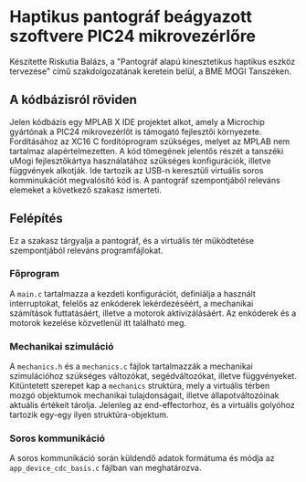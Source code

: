 # Haptikus pantográf beágyazott szoftvere PIC24 mikrovezérlőre
Készítette Riskutia Balázs, a "Pantográf alapú kinesztetikus haptikus eszköz tervezése" című szakdolgozatának keretein belül, a BME MOGI Tanszéken.

## A kódbázisról röviden

Jelen kódbázis egy MPLAB X IDE projektet alkot, amely a Microchip gyártónak a PIC24 mikrovezérlőt is támogató fejlesztői környezete. Fordításához az XC16 C fordítóprogram szükséges, melyet az MPLAB nem tartalmaz alapértelmezetten. A kód tömegének jelentős részét a tanszéki uMogi fejlesztőkártya használatához szükséges konfigurációk, illetve függvények alkotják. Ide tartozik az USB-n keresztüli virtuális soros komminukációt megvalósító kód is. A pantográf szempontjából releváns elemeket a következő szakasz ismerteti.

## Felépítés

Ez a szakasz tárgyalja a pantográf, és a virtuális tér működtetése szempontjából releváns programfájlokat.

### Főprogram

A `main.c` tartalmazza a kezdeti konfigurációt, definiálja a használt interruptokat, felelős az enkóderek lekérdezéséért, a mechanikai számítások futtatásáért, illetve a motorok aktivizálásáért. Az enkóderek és a motorok kezelése közvetlenül itt található meg.

### Mechanikai szimuláció

A `mechanics.h` és a `mechanics.c` fájlok tartalmazzák a mechanikai szimulációhoz szükséges változókat, segédváltozókat, illetve függvényeket. Kitüntetett szerepet kap a `mechanics` struktúra, mely a virtuális térben mozgó objektumok mechanikai tulajdonságait, illetve állapotváltozóinak aktuális értékeit tárolja. Jelenleg az end-effectorhoz, és a virtuális golyóhoz tartozik egy-egy ilyen struktúra-objektum.

### Soros kommunikáció

A soros kommunikáció során küldendő adatok formátuma és módja az `app_device_cdc_basis.c` fájlban van meghatározva.
